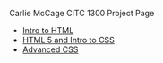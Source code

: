 Carlie McCage CITC 1300 Project Page

<ul>
    <li><a href="intro_to_html/index.html" target="_blank">Intro to HTML</a></li>
    <li><a href="HTML 5_to_intro_css/index.html" target="_blank">HTML 5 and Intro to CSS</a></li>
    <li><a href="adv_css/index.html" target="_blank">Advanced CSS</a></li>
</ul>